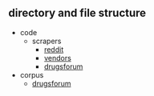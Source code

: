 ## directory and file structure

- code
	- scrapers
		- [reddit](./code/scrapers/reddit)
		- [vendors](./code/scrapers/vendors)
		- [drugsforum](./code/scrapers/drugsforum)
- corpus
	- [drugsforum](./corpus/forums/drugsforum)